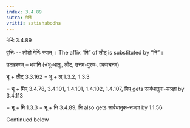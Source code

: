 ```yaml
---
index: 3.4.89
sutra: मेर्निः
vritti: satishabodha
---
```



 मेर्निः 3.4.89 


वृत्तिः -- लोटो मेर्निः स्‍यात् । The affix “मि” of लोँट् is substituted by “नि”। 


उदाहरणम् – भवानि (√भू-धातुः, लोँट्, उत्तम-पुरुषः, एकवचनम्) 

भू + लोँट् 3.3.162 = भू + ल् 1.3.2, 1.3.3 

= भू + मिप् 3.4.78, 3.4.101, 1.4.101, 1.4.102, 1.4.107, मिप् gets सार्वधातुक-सञ्ज्ञा by 3.4.113 

= भू + मि 1.3.3 = भू + नि 3.4.89, नि also gets सार्वधातुक-सञ्ज्ञा by 1.1.56 


Continued below 


